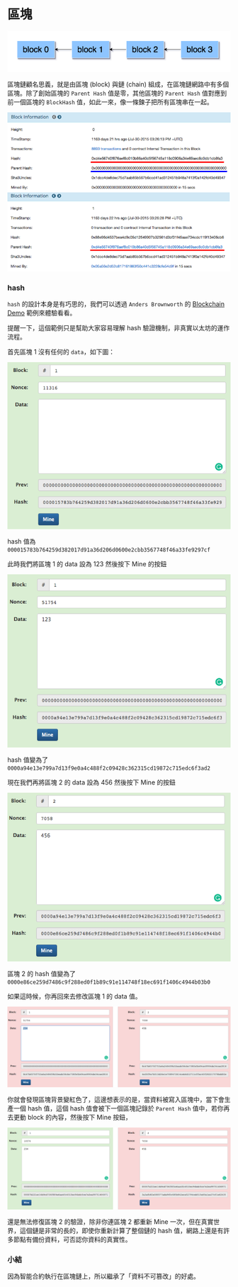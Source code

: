 # 區塊

![](https://raw.githubusercontent.com/alincode/30-days-smart-contract/master/assets/03/blocks.png)

區塊鏈顧名思義，就是由區塊 (block) 與鏈 (chain) 組成，在區塊鏈網路中有多個區塊。除了創始區塊的 `Parent Hash` 值是零，其他區塊的 `Parent Hash` 值對應到前一個區塊的 `BlockHash` 值，如此一來，像一條鍊子把所有區塊串在一起。

![](https://raw.githubusercontent.com/alincode/30-days-smart-contract/master/assets/03/block.png)

### hash

`hash` 的設計本身是有巧思的，我們可以透過 `Anders Brownworth` 的 [Blockchain Demo](https://anders.com/blockchain/blockchain.html) 範例來體驗看看。

提醒一下，這個範例只是幫助大家容易理解 hash 驗證機制，非真實以太坊的運作流程。

首先區塊 1 沒有任何的 `data`，如下圖：

![](https://raw.githubusercontent.com/alincode/30-days-smart-contract/master/assets/03/demo01.png)

hash 值為 `000015783b764259d382017d91a36d206d0600e2cbb3567748f46a33fe9297cf`

此時我們將區塊 1 的 data 設為 123 然後按下 Mine 的按鈕

![](https://raw.githubusercontent.com/alincode/30-days-smart-contract/master/assets/03/demo02.png)

hash 值變為了 `0000a94e13e799a7d13f9e0a4c488f2c09428c362315cd19872c715edc6f3ad2`

現在我們再將區塊 2 的 data 設為 456 然後按下 Mine 的按鈕

![](https://raw.githubusercontent.com/alincode/30-days-smart-contract/master/assets/03/demo03.png)

區塊 2 的 hash 值變為了 `0000e86ce259d7486c9f288ed0f1b89c91e114748f18ec691f1406c4944b03b0`

如果這時候，你再回來去修改區塊 1 的 data 值。

![](https://raw.githubusercontent.com/alincode/30-days-smart-contract/master/assets/03/demo04.png)

你就會發現區塊背景變紅色了，這邊想表示的是，當資料被寫入區塊中，當下會生產一個 hash 值，這個 hash 值會被下一個區塊記錄於 `Parent Hash` 值中，若你再去更動 block 的內容，然後按下 Mine 按鈕，

![](https://raw.githubusercontent.com/alincode/30-days-smart-contract/master/assets/03/demo05.png)

還是無法修復區塊 2 的驗證，除非你連區塊 2 都重新 Mine 一次，但在真實世界，這個鏈是非常的長的，即使你重新計算了整個鏈的 hash 值，網路上還是有許多節點有備份資料，可否認你資料的真實性。

### 小結

因為智能合約執行在區塊鏈上，所以繼承了「資料不可篡改」的好處。
